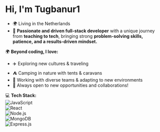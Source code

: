 # Hi, I'm Tugbanur1
- 🌍 Living in the Netherlands  
- 🚀 **Passionate and driven full-stack developer** with a unique journey from **teaching to tech**, bringing strong **problem-solving skills, patience, and a results-driven mindset.**  

🌍 **Beyond coding, I love:**  
- ✈️ Exploring new cultures & traveling  
- ⛺ Camping in nature with tents & caravans  
- 👥 Working with diverse teams & adapting to new environments    
- 🌱 Always open to new opportunities and collaborations!  

💻 **Tech Stack:**  
![JavaScript](https://img.shields.io/badge/JavaScript-F7DF1E?style=for-the-badge&logo=javascript&logoColor=black)  
![React](https://img.shields.io/badge/React-61DAFB?style=for-the-badge&logo=react&logoColor=black)  
![Node.js](https://img.shields.io/badge/Node.js-339933?style=for-the-badge&logo=nodedotjs&logoColor=white)  
![MongoDB](https://img.shields.io/badge/MongoDB-47A248?style=for-the-badge&logo=mongodb&logoColor=white)  
![Express.js](https://img.shields.io/badge/Express.js-000000?style=for-the-badge&logo=express&logoColor=white)  
